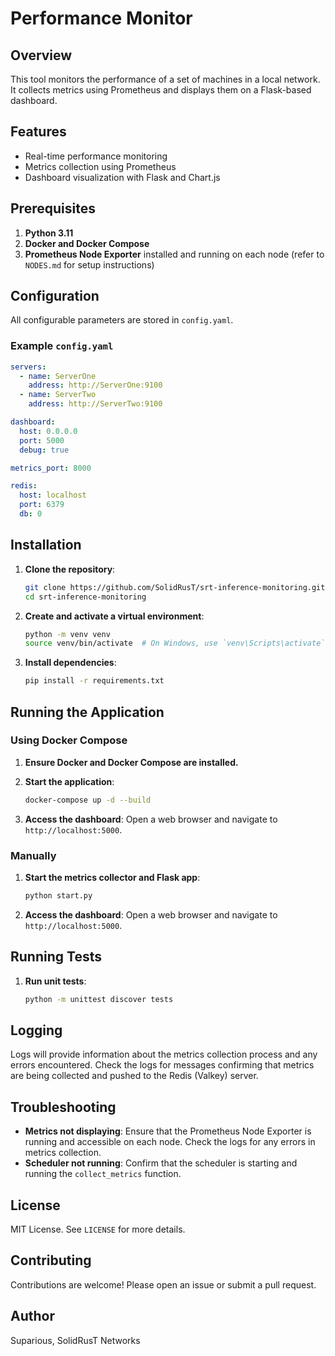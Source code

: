 # Performance Monitor

## Overview

This tool monitors the performance of a set of machines in a local network. It collects metrics using Prometheus and displays them on a Flask-based dashboard.

## Features

- Real-time performance monitoring
- Metrics collection using Prometheus
- Dashboard visualization with Flask and Chart.js

## Prerequisites

1. **Python 3.11**
2. **Docker and Docker Compose**
3. **Prometheus Node Exporter** installed and running on each node (refer to `NODES.md` for setup instructions)

## Configuration

All configurable parameters are stored in `config.yaml`.

### Example `config.yaml`

```yaml
servers:
  - name: ServerOne
    address: http://ServerOne:9100
  - name: ServerTwo
    address: http://ServerTwo:9100

dashboard:
  host: 0.0.0.0
  port: 5000
  debug: true

metrics_port: 8000

redis:
  host: localhost
  port: 6379
  db: 0
```

## Installation

1. **Clone the repository**:

   ```bash
   git clone https://github.com/SolidRusT/srt-inference-monitoring.git
   cd srt-inference-monitoring
   ```

2. **Create and activate a virtual environment**:

   ```bash
   python -m venv venv
   source venv/bin/activate  # On Windows, use `venv\Scripts\activate`
   ```

3. **Install dependencies**:

   ```bash
   pip install -r requirements.txt
   ```

## Running the Application

### Using Docker Compose

1. **Ensure Docker and Docker Compose are installed.**
2. **Start the application**:

   ```bash
   docker-compose up -d --build
   ```

3. **Access the dashboard**:
   Open a web browser and navigate to `http://localhost:5000`.

### Manually

1. **Start the metrics collector and Flask app**:

   ```bash
   python start.py
   ```

2. **Access the dashboard**:
   Open a web browser and navigate to `http://localhost:5000`.

## Running Tests

1. **Run unit tests**:

   ```bash
   python -m unittest discover tests
   ```

## Logging

Logs will provide information about the metrics collection process and any errors encountered. Check the logs for messages confirming that metrics are being collected and pushed to the Redis (Valkey) server.

## Troubleshooting

- **Metrics not displaying**: Ensure that the Prometheus Node Exporter is running and accessible on each node. Check the logs for any errors in metrics collection.
- **Scheduler not running**: Confirm that the scheduler is starting and running the `collect_metrics` function.

## License

MIT License. See `LICENSE` for more details.

## Contributing

Contributions are welcome! Please open an issue or submit a pull request.

## Author

Suparious, SolidRusT Networks
